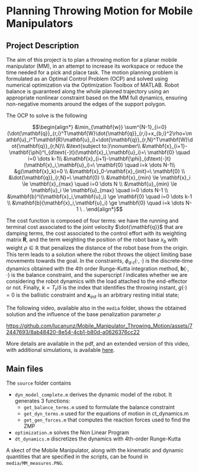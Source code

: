 # Planning Throwing Motion for Mobile Manipulators
## Project Description
The aim of this project is to plan a throwing motion for a planar mobile manipulator (MM), in an attempt to increase its workspace or reduce the time needed for a pick and place task. The motion planning problem is formulated as an Optimal Control Problem (OCP) and solved using numerical optimization via the Optimization Toolbox of MATLAB. Robot balance is guaranteed along the whole planned trajectory using an appropriate nonlinear constraint based on the MM full dynamics, ensuring non-negative moments around the edges of the support polygon.

The OCP to solve is the following
```math
\begin{align*}
&\min_{\mathbf{w}} \sum^{N-1}_{i=0}(\dot{\mathbf{q}}_{r,i}^T\mathbf{W}\dot{\mathbf{q}}_{r,i}+x_{b,i}^2\rho+\mathbf{u}_i^T\mathbf{R}\mathbf{u}_i)+\dot{\mathbf{q}}_{r,N}^T\mathbf{W}\dot{\mathbf{q}}_{r,N}\\
&\text{subject to:}\nonumber\\
&\mathbf{x}_{i+1}-\mathbf{\phi}^l_{d\text{-}t}(\mathbf{x}_i,\mathbf{u}_i)=\ \mathbf{0} \quad i=0 \dots k-1\\
&\mathbf{x}_{i+1}-\mathbf{\phi}_{d\text{-}t}(\mathbf{x}_i,\mathbf{u}_i)=\ \mathbf{0} \quad i=k \dots N-1\\ 
&g(\mathbf{x}_k)=0 \\
&\mathbf{x}_0-\mathbf{x}_{init}=\ \mathbf{0} \\
&\dot{\mathbf{q}}_{r,N}=\ \mathbf{0} \\
&\mathbf{x}_{min} \le \mathbf{x}_i \le \mathbf{x}_{max} \quad i=0 \dots N \\
&\mathbf{u}_{min} \le \mathbf{u}_i \le \mathbf{u}_{max} \quad i=0 \dots N-1 \\
&\mathbf{b}^l(\mathbf{x}_i,\mathbf{u}_i) \ge \mathbf{0} \quad i=0 \dots k-1 \\
&\mathbf{b}(\mathbf{x}_i,\mathbf{u}_i) \ge \mathbf{0} \quad i=k \dots N-1 \ .
\end{align*}
```
The cost function is composed of four terms: we have the running and terminal cost associated to the joint velocity $\dot{\mathbf{q}}$ that are damping terms, the cost associated to the control effort with its weighting matrix $\mathbf{R}$, and the term weighting the position of the robot base $x_b$ with weight $\rho \in \mathbb{R}$ that penalizes the distance of the robot base from the origin. This term leads to a solution where the robot throws the object limiting base movements towards the goal. In the constraints, $\phi_{d\text{-}t}(\cdot,\cdot)$ is the discrete-time dynamics obtained with the 4th order Runge-Kutta integration method, $\mathbf{b}(\cdot,\cdot)$ is the balance constraint, and the superscript $l$ indicates whether we are considering the robot dynamics with the load attached to the end-effector or not. Finally, $k=T_{t}/\delta$ is the index that identifies the throwing instant, $g(\cdot)=0$ is the ballistic constraint and $\mathbf{x}_{init}$ is an arbitrary resting initial state;

The following video, available also in the ```media``` folder, shows the obtained solution and the influence of the base penalization parameter $\rho$

https://github.com/lucanunz/Mobile_Manipulator_Throwing_Motion/assets/72447693/8ab48420-8e54-4cb1-b80d-a0626376cc22


More details are available in the pdf, and an extended version of this video, with additional simulations, is available [here](https://drive.google.com/drive/folders/1KANx67GlRE-5K6ukSk9xtMDbt_H63qQR).

## Main files
The ```source``` folder contains
  -	```dyn_model_complete.m``` derives the dynamic model of the robot. It generates 3 functions:
    - ```get_balance_terms.m``` used to formulate the balance constraint
    - ```get_dyn_terms.m``` used for the equations of motion in ct_dynamics.m
    - ```get_gen_forces.m``` that computes the reaction forces used to find the ZMP
  - ```optimization.m``` solves the Non Linear Program
  - ```dt_dynamics.m``` discretizes the dynamics with 4th-order Runge-Kutta

A skect of the Mobile Manipulator, along with the kinematic and dynamic quantities that are specified in the scripts, can be found in ```media/MM_measures.PNG```.
 
